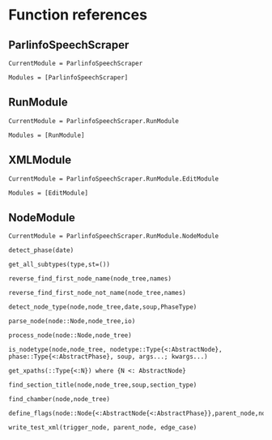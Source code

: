 # Function references
## ParlinfoSpeechScraper
```@meta
CurrentModule = ParlinfoSpeechScraper
```

```@autodocs
Modules = [ParlinfoSpeechScraper]
```

## RunModule
```@meta
CurrentModule = ParlinfoSpeechScraper.RunModule
```

```@autodocs
Modules = [RunModule]
```

## XMLModule

```@meta
CurrentModule = ParlinfoSpeechScraper.RunModule.EditModule
```

```@autodocs
Modules = [EditModule]
```


## NodeModule
```@meta
CurrentModule = ParlinfoSpeechScraper.RunModule.NodeModule
```

```@docs
detect_phase(date)
```

```@docs
get_all_subtypes(type,st=())
```

```@docs
reverse_find_first_node_name(node_tree,names)
```

```@docs
reverse_find_first_node_not_name(node_tree,names)
```

```@docs
detect_node_type(node,node_tree,date,soup,PhaseType)
```

```@docs
parse_node(node::Node,node_tree,io)
```

```@docs
process_node(node::Node,node_tree)
```

```@docs
is_nodetype(node,node_tree, nodetype::Type{<:AbstractNode}, phase::Type{<:AbstractPhase}, soup, args...; kwargs...)
```

```@docs
get_xpaths(::Type{<:N}) where {N <: AbstractNode}
```

```@docs
find_section_title(node,node_tree,soup,section_type)
```

```@docs
find_chamber(node,node_tree)
```

```@docs
define_flags(node::Node{<:AbstractNode{<:AbstractPhase}},parent_node,node_tree)
```

```@docs
write_test_xml(trigger_node, parent_node, edge_case)
```


